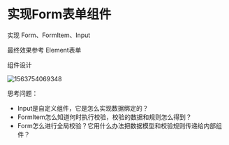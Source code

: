 # 实现Form表单组件

实现 Form、FormItem、Input

最终效果参考 Element表单

组件设计

![1563754069348](C:\Users\wangtongmeng\Desktop\Blog\vue.js\img\tree-组件设计.png)

思考问题：

- Input是自定义组件，它是怎么实现数据绑定的？
- FormItem怎么知道何时执行校验，校验的数据和规则怎么得到？
- Form怎么进行全局校验？它用什么办法把数据模型和校验规则传递给内部组件？

